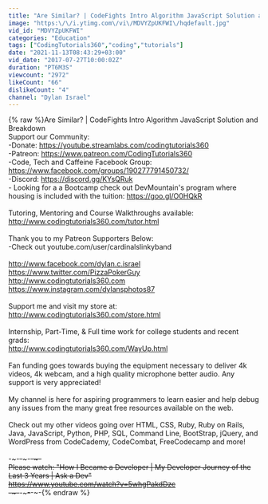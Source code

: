 ```yaml
---
title: "Are Similar? | CodeFights Intro Algorithm JavaScript Solution and Breakdown"
image: "https:\/\/i.ytimg.com\/vi\/MDVYZpUKFWI\/hqdefault.jpg"
vid_id: "MDVYZpUKFWI"
categories: "Education"
tags: ["CodingTutorials360","coding","tutorials"]
date: "2021-11-13T08:43:29+03:00"
vid_date: "2017-07-27T10:00:02Z"
duration: "PT6M3S"
viewcount: "2972"
likeCount: "66"
dislikeCount: "4"
channel: "Dylan Israel"
---
```

{% raw %}Are Similar? | CodeFights Intro Algorithm JavaScript Solution and Breakdown<br />Support our Community: <br />-Donate: <a rel="nofollow" target="blank" href="https://youtube.streamlabs.com/codingtutorials360">https://youtube.streamlabs.com/codingtutorials360</a> <br />-Patreon:  <a rel="nofollow" target="blank" href="https://www.patreon.com/CodingTutorials360">https://www.patreon.com/CodingTutorials360</a><br />-Code, Tech and Caffeine Facebook Group: <a rel="nofollow" target="blank" href="https://www.facebook.com/groups/190277791450732/">https://www.facebook.com/groups/190277791450732/</a><br />-Discord: <a rel="nofollow" target="blank" href="https://discord.gg/KYsQRuk">https://discord.gg/KYsQRuk</a><br />- Looking for a a Bootcamp check out DevMountain's program where housing is included with the tuition: <a rel="nofollow" target="blank" href="https://goo.gl/O0HQkR">https://goo.gl/O0HQkR</a> <br /><br />Tutoring, Mentoring and Course Walkthroughs available:<br /><a rel="nofollow" target="blank" href="http://www.codingtutorials360.com/tutor.html">http://www.codingtutorials360.com/tutor.html</a><br /><br />Thank you to my Patreon Supporters Below:<br />-Check out youtube.com/user/cardinalslinkyband<br /><br /><a rel="nofollow" target="blank" href="http://www.facebook.com/dylan.c.israel">http://www.facebook.com/dylan.c.israel</a> <br /><a rel="nofollow" target="blank" href="https://www.twitter.com/PizzaPokerGuy">https://www.twitter.com/PizzaPokerGuy</a> <br /><a rel="nofollow" target="blank" href="http://www.codingtutorials360.com">http://www.codingtutorials360.com</a><br /><a rel="nofollow" target="blank" href="https://www.instagram.com/dylansphotos87">https://www.instagram.com/dylansphotos87</a><br /><br />Support me and visit my store at:<br /><a rel="nofollow" target="blank" href="http://www.codingtutorials360.com/store.html">http://www.codingtutorials360.com/store.html</a><br /><br />Internship, Part-Time, &amp; Full time work for college students and recent grads: <br /><a rel="nofollow" target="blank" href="http://www.codingtutorials360.com/WayUp.html">http://www.codingtutorials360.com/WayUp.html</a> <br /><br />Fan funding goes towards buying the equipment necessary to deliver 4k videos, 4k webcam, and a high quality microphone better audio. Any support is very appreciated!<br /><br />My channel is here for aspiring programmers to learn easier and help debug any issues from the many great free resources available on the web.<br /><br />Check out my other videos going over HTML, CSS, Ruby, Ruby on Rails, Java, JavaScript, Python, PHP, SQL, Command Line,  BootStrap, jQuery,  and WordPress from CodeCademy, CodeCombat, FreeCodecamp and more!<br /><br />-~-~~-~~~-~~-~-<br />Please watch: &quot;How I Became a Developer | My Developer Journey of the Last 3 Years | Ask a Dev&quot; <br /><a rel="nofollow" target="blank" href="https://www.youtube.com/watch?v=5whgPakdDzc">https://www.youtube.com/watch?v=5whgPakdDzc</a><br />-~-~~-~~~-~~-~-{% endraw %}
